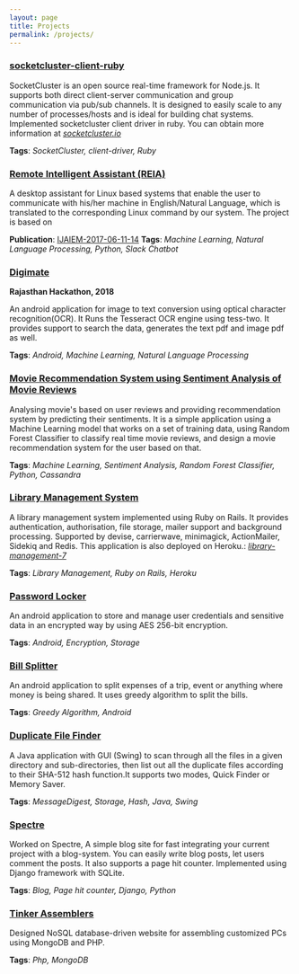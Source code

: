 ```yaml
---
layout: page
title: Projects
permalink: /projects/
---
```

### [**socketcluster-client-ruby**](https://github.com/maanavshah/socketcluster-client-ruby)

SocketCluster is an open source real-time framework for Node.js. It supports both direct client-server communication and group communication via pub/sub channels. It is designed to easily scale to any number of processes/hosts and is ideal for building chat systems. Implemented socketcluster client driver in ruby. You can obtain more information at [*socketcluster.io*](https://www.socketcluster.io/)

**Tags**: *SocketCluster, client-driver, Ruby*


### [**Remote Intelligent Assistant (REIA)**](https://github.com/maanavshah/remote-intelligent-assistant)

A desktop assistant for Linux based systems that enable the user to communicate with his/her machine in English/Natural Language, which is translated to the corresponding Linux command by our system. The project is based on

**Publication**: [IJAIEM-2017-06-11-14](http://www.ijaiem.org/Volume6Issue8/IJAIEM-2017-06-11-14.pdf)
**Tags**: *Machine Learning, Natural Language Processing, Python, Slack Chatbot*

### [**Digimate**](https://github.com/maanavshah/digimate)

**Rajasthan Hackathon, 2018**

An android application for image to text conversion using optical character recognition(OCR). It Runs the Tesseract OCR engine using tess-two. It provides support to search the data, generates the text pdf and image pdf as well.

**Tags**: *Android, Machine Learning, Natural Language Processing*

### [**Movie Recommendation System using Sentiment Analysis of Movie Reviews**](https://github.com/maanavshah/movie-review-analysis)

Analysing movie's based on user reviews and providing recommendation system by predicting their sentiments. It is a simple application using a Machine Learning model that works on a set of training data, using Random Forest Classifier to classify real time movie reviews, and design a movie recommendation system for the user based on that.

**Tags**: *Machine Learning, Sentiment Analysis, Random Forest Classifier, Python, Cassandra*


### [**Library Management System**](https://github.com/maanavshah/library-management)

A library management system implemented using Ruby on Rails. It provides authentication, authorisation, file storage, mailer support and background processing. Supported by devise, carrierwave, minimagick, ActionMailer, Sidekiq and Redis. This application is also deployed on Heroku.: [*library-management-7*](https://library-management-7.herokuapp.com/)

**Tags**: *Library Management, Ruby on Rails, Heroku*


### [**Password Locker**](https://github.com/maanavshah/password-locker)

An android application to store and manage user credentials and sensitive data in an encrypted way by using AES 256-bit encryption.

**Tags**: *Android, Encryption, Storage*


### [**Bill Splitter**](https://github.com/maanavshah/bill-splitter)

An android application to split expenses of a trip, event or anything where money is being shared. It uses greedy algorithm to split the bills.

**Tags**: *Greedy Algorithm, Android*


### [**Duplicate File Finder**](https://github.com/maanavshah/duplicate-file-finder)

A Java application with GUI (Swing) to scan through all the files in a given directory and sub-directories, then list out all the duplicate files according to their SHA-512 hash function.It supports two modes, Quick Finder or Memory Saver.

**Tags**: *MessageDigest, Storage, Hash, Java, Swing*


### [**Spectre**](https://github.com/maanavshah/spectre)

Worked on Spectre, A simple blog site for fast integrating your current project with a blog-system. You can easily write blog posts, let users comment the posts. It also supports a page hit counter. Implemented using Django framework with SQLite.

**Tags**: *Blog, Page hit counter, Django, Python*

### [**Tinker Assemblers**]()

Designed NoSQL database-driven website for assembling customized PCs using MongoDB and PHP.

**Tags**: *Php, MongoDB*
